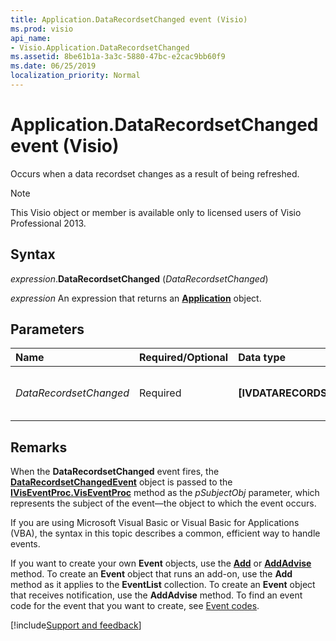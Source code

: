 ```yaml
---
title: Application.DataRecordsetChanged event (Visio)
ms.prod: visio
api_name:
- Visio.Application.DataRecordsetChanged
ms.assetid: 8be61b1a-3a3c-5880-47bc-e2cac9bb60f9
ms.date: 06/25/2019
localization_priority: Normal
---
```



# Application.DataRecordsetChanged event (Visio)

Occurs when a data recordset changes as a result of being refreshed.

> [!NOTE] 
> This Visio object or member is available only to licensed users of Visio Professional 2013.


## Syntax

_expression_.**DataRecordsetChanged** (_DataRecordsetChanged_)

_expression_ An expression that returns an **[Application](Visio.Application.md)** object.


## Parameters

|Name|Required/Optional|Data type|Description|
|:-----|:-----|:-----|:-----|
| _DataRecordsetChanged_|Required| **[IVDATARECORDSETCHANGEDEVENT]**|The data recordset that changed.|

## Remarks

When the **DataRecordsetChanged** event fires, the **[DataRecordsetChangedEvent](Visio.DataRecordsetChangedEvent.md)** object is passed to the **[IVisEventProc.VisEventProc](Visio.IVisEventProc.VisEventProc.md)** method as the _pSubjectObj_ parameter, which represents the subject of the event&mdash;the object to which the event occurs.

If you are using Microsoft Visual Basic or Visual Basic for Applications (VBA), the syntax in this topic describes a common, efficient way to handle events.

If you want to create your own **Event** objects, use the **[Add](visio.eventlist.add.md)** or **[AddAdvise](visio.eventlist.addadvise.md)** method. To create an **Event** object that runs an add-on, use the **Add** method as it applies to the **EventList** collection. To create an **Event** object that receives notification, use the **AddAdvise** method. To find an event code for the event that you want to create, see [Event codes](../visio/Concepts/event-codesvisio.md).

[!include[Support and feedback](~/includes/feedback-boilerplate.md)]